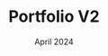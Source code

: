 ---
title: "Portfolio V2"
date: "April 2024"
urlLink: "https://carveych-portfolio.vercel.app/"
ghLink: "https://github.com/carvey789/portfolio-v2"
image: "/assets/portfolio-v2-min.png"
stack:
- "Astro"
- "React"
- "Tailwind"
---